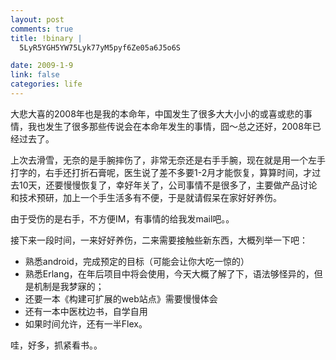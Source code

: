 ```yaml
--- 
layout: post
comments: true
title: !binary |
  5LyR5YGH5YW75Lyk77yM5pyf6Ze05a6J5o6S

date: 2009-1-9
link: false
categories: life
---
```

<p>大悲大喜的2008年也是我的本命年，中国发生了很多大大小小的或喜或悲的事情，我也发生了很多那些传说会在本命年发生的事情，囧～总之还好，2008年已经过去了。</p>
<p>上次去滑雪，无奈的是手腕摔伤了，非常无奈还是右手手腕，现在就是用一个左手打字的，右手还打折石膏呢，医生说了差不多要1-2月才能恢复，算算时间，才过去10天，还要慢慢恢复了，幸好年关了，公司事情不是很多了，主要做产品讨论和技术预研，加上一个手生活多有不便，于是就请假呆在家好好养伤。</p>
<p>由于受伤的是右手，不方便IM，有事情的给我发mail吧。。</p>
<p>接下来一段时间，一来好好养伤，二来需要接触些新东西，大概列举一下吧：</p>
<ul>
    <li>熟悉android，完成预定的目标（可能会让你大吃一惊的）</li>
    <li>熟悉Erlang，在年后项目中将会使用，今天大概了解了下，语法够怪异的，但是机制是我梦寐的；</li>
    <li>还要一本《构建可扩展的web站点》需要慢慢体会</li>
    <li>还有一本中医枕边书，自学自用</li>
    <li>如果时间允许，还有一半Flex。</li>
</ul>
<p>哇，好多，抓紧看书。。</p>
